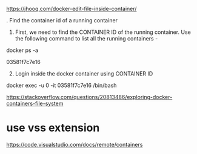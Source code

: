 https://jhooq.com/docker-edit-file-inside-container/

. Find the container id of a running container
1. First, we need to find the CONTAINER ID of the running container. Use the following command to list all the running containers -

docker ps -a


03581f7c7e16 

2. Login inside the docker container using CONTAINER ID


docker exec -u 0 -it 03581f7c7e16 /bin/bash



https://stackoverflow.com/questions/20813486/exploring-docker-containers-file-system


# use vss extension
https://code.visualstudio.com/docs/remote/containers